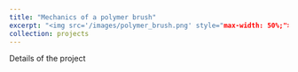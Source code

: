 ```yaml
---
title: "Mechanics of a polymer brush"
excerpt: "<img src='/images/polymer_brush.png' style="max-width: 50%;"><br/>Polymer brushes form from dense tethering of polymer chains on a substrate."
collection: projects
---
```


Details of the project
